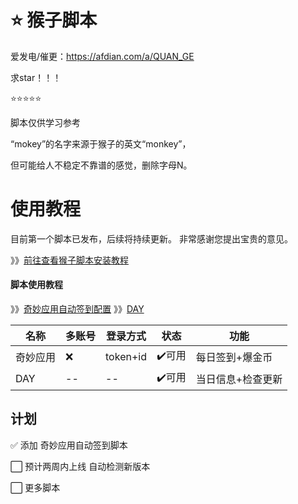 # ⭐️ 猴子脚本

爱发电/催更：https://afdian.com/a/QUAN_GE

求star！！！

⭐️⭐️⭐️⭐️⭐️

脚本仅供学习参考

“mokey”的名字来源于猴子的英文“monkey”，

但可能给人不稳定不靠谱的感觉，删除字母N。

# 使用教程
目前第一个脚本已发布，后续将持续更新。
非常感谢您提出宝贵的意见。

》》[前往查看猴子脚本安装教程](https://github.com/quan-ge/mokey-qinglong/blob/main/help/mokey.md)

#### 脚本使用教程
》》[奇妙应用自动签到配置](https://github.com/quan-ge/mokey-qinglong/blob/main/help/qmyy.md)
》》[DAY](https://github.com/quan-ge/mokey-qinglong/blob/main/help/day.md)

| 名称 | 多账号 | 登录方式 | 状态 | 功能 |
| ---- | ---- | ---- | ---- | --- |
| 奇妙应用 | ❌ | token+id | ✔️可用 | 每日签到+爆金币 |
| DAY | -- | -- | ✔️可用 | 当日信息+检查更新 |

## 计划

✅ 添加 奇妙应用自动签到脚本

⬜ 预计两周内上线 自动检测新版本

⬜ 更多脚本

